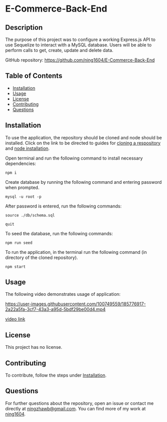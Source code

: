 # E-Commerce-Back-End
## Description
The purpose of this project was to configure a working Express.js API to use Sequelize to interact with a MySQL database. Users will be able to perform calls to get, create, update and delete data. <br />

GitHub repository: https://github.com/ning1604/E-Commerce-Back-End

## Table of Contents
- [Installation](#installation)
- [Usage](#usage)
- [License](#license)
- [Contributing](#contributing)
- [Questions](#questions)

## Installation
To use the application, the repository should be cloned and node should be installed. Click on the link to be directed to guides for [cloning a respository](https://docs.github.com/en/repositories/creating-and-managing-repositories/cloning-a-repository) and [node installation](https://nodejs.org/en/download/).<br />

Open terminal and run the following command to install necessary dependencies:
```
npm i
```
Create database by running the following command and entering password when prompted.
```
mysql -u root -p
```
After password is entered, run the following commands:
```
source ./db/schema.sql
```
```
quit
```
To seed the database, run the following commands:
```
npm run seed
```
To run the application, in the terminal run the following command (in directory of the cloned repository).
```
npm start
```

## Usage
The following video demonstrates usage of application:<br />

https://user-images.githubusercontent.com/100749559/185776917-2a22a5fa-3cf7-43a3-a95d-5bdf29be00d4.mp4

[video link](https://drive.google.com/file/d/1AU42u5V1BnciQCsb_6Qwblj_lFPnRNUM/view)

## License
This project has no license.

## Contributing
To contribute, follow the steps under [Installation](#installation).

## Questions
For further questions about the repository, open an issue or contact me directly at [ningzhawb@gmail.com](mailto:ningzhawb@gmail.com). You can find more of my work at [ning1604](https://github.com/ning1604?tab=repositories).
